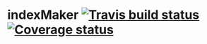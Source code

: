 # indexMaker [![Travis build status](https://travis-ci.org/bfatemi/indexMaker.svg?branch=master)](https://travis-ci.org/bfatemi/indexMaker) [![Coverage status](https://codecov.io/gh/bfatemi/indexMaker/branch/master/graph/badge.svg)](https://codecov.io/github/bfatemi/indexMaker?branch=master)

